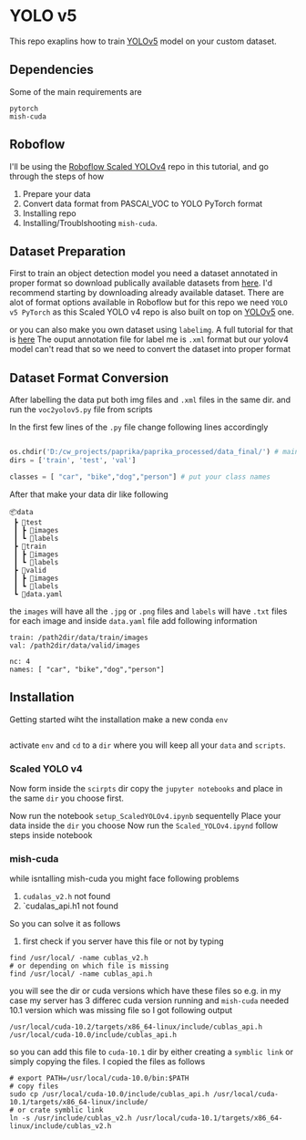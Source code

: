 # YOLO v5

This repo exaplins how to train [YOLOv5](https://github.com/ultralytics/yolov5) model on your custom dataset. 

## Dependencies

Some of the main requirements are
```
pytorch
mish-cuda
```

## Roboflow

I'll be using the [Roboflow Scaled YOLOv4](https://github.com/roboflow-ai/ScaledYOLOv4) repo in this tutorial, and go through the steps of how 

1. Prepare your data 
2. Convert data format from PASCAl_VOC to YOLO PyTorch format
3. Installing repo
4. Installing/Troublshooting `mish-cuda`.

## Dataset Preparation

First to train an object detection model you need a dataset annotated in proper format so download publically available datasets from [here](https://public.roboflow.com/).
I'd recommend starting by downloading already available dataset. There are alot of format options available in Roboflow but for this repo we need `YOLO v5 PyTorch` as this 
Scaled YOLO v4 repo is also built on top on [YOLOv5]() one.

or you can also make you own dataset using `labelimg`. A full tutorial for that is [here](https://github.com/tzutalin/labelImg)
The ouput annotation file for label me is `.xml` format but our yolov4 model can't read that so we need to convert the dataset into proper format

## Dataset Format Conversion
 After labelling the data put both img files and `.xml` files in the same dir.
and run the `voc2yolov5.py` file from scripts

In the first few lines of the `.py` file change following lines accordingly

```python

os.chdir('D:/cw_projects/paprika/paprika_processed/data_final/') # main dir which contains following subdirectories
dirs = ['train', 'test', 'val']

classes = [ "car", "bike","dog","person"] # put your class names
```
After that make your data dir like following

```
📦data
 ┣ 📂test
 ┃ ┣ 📂images
 ┃ ┗ 📂labels
 ┣ 📂train
 ┃ ┣ 📂images
 ┃ ┗ 📂labels
 ┣ 📂valid
 ┃ ┣ 📂images
 ┃ ┗ 📂labels
 ┗ 📜data.yaml
```
the `images` will have all the `.jpg` or `.png` files and `labels` will have `.txt` files for each image and inside `data.yaml` file add following information

```
train: /path2dir/data/train/images
val: /path2dir/data/valid/images

nc: 4
names: [ "car", "bike","dog","person"]
```

## Installation
Getting started wiht the installation make a new conda `env`

```

```
activate `env` and `cd` to a `dir` where you will keep all your `data` and `scripts`.

### Scaled YOLO v4
Now form inside the `scirpts` dir copy the `jupyter notebooks` and place in the same `dir` you choose first.

Now run the notebook `setup_ScaledYOLOv4.ipynb` sequentelly
Place your data inside the `dir` you choose
Now run the `Scaled_YOLOv4.ipynd` follow steps inside notebook

### mish-cuda

while isntalling mish-cuda you might face following problems

1. `cudalas_v2.h` not found
2. `cudalas_api.h1 not found

So you can solve it as follows

1. first check if you server have this file or not by typing

```
find /usr/local/ -name cublas_v2.h 
# or depending on which file is missing
find /usr/local/ -name cublas_api.h 
```
you will see the dir or cuda versions which have these files so e.g. in my case my server has 3 differec cuda version running and `mish-cuda` needed 10.1 version which was
missing file so I got following output

```
/usr/local/cuda-10.2/targets/x86_64-linux/include/cublas_api.h
/usr/local/cuda-10.0/include/cublas_api.h
```
so you can add this file to `cuda-10.1` dir by either creating a `symblic link` or simply copying the files. I copied the files as follows

```
# export PATH=/usr/local/cuda-10.0/bin:$PATH 
# copy files
sudo cp /usr/local/cuda-10.0/include/cublas_api.h /usr/local/cuda-10.1/targets/x86_64-linux/include/
# or crate symblic link
ln -s /usr/include/cublas_v2.h /usr/local/cuda-10.1/targets/x86_64-linux/include/cublas_v2.h
```

